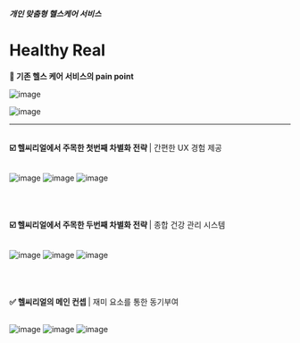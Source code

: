 ##### 개인 맞춤형 헬스케어 서비스
# Healthy Real

<b>📍 기존 헬스 케어 서비스의 pain point </b>

![image](https://github.com/Seung-0208/healthyreal-back/assets/122588528/4e321237-01a7-4f13-b280-16116fcce3bf)

![image](https://github.com/Seung-0208/healthyreal-back/assets/122588528/9d0285ce-2476-48dd-bb29-7f58f9f07764)

<hr/>
<br/>
<b>☑️ 헬씨리얼에서 주목한 첫번째 차별화 전략 </b> | 간편한 UX 경험 제공
<br/>
<br/>

![image](https://github.com/Seung-0208/healthyreal-back/assets/122588528/fb09d716-4a49-4fd6-a8a4-84664f9299e0)
![image](https://github.com/Seung-0208/healthyreal-back/assets/122588528/8ba8e073-9fee-4929-b0ad-71164e41dc10)
![image](https://github.com/Seung-0208/healthyreal-back/assets/122588528/0337c13b-6f2b-4d27-8aee-babda0ef1fac)

<br/>
<br/>
<br/>
<b>☑️ 헬씨리얼에서 주목한 두번째 차별화 전략 </b> | 종합 건강 관리 시스템
<br/>
<br/>

![image](https://github.com/Seung-0208/healthyreal-back/assets/122588528/332beb2b-b65a-4614-a3d6-ff296482fe15)
![image](https://github.com/Seung-0208/healthyreal-back/assets/122588528/3f247449-9231-4196-a208-fc7c56fb18e7)
![image](https://github.com/Seung-0208/healthyreal-back/assets/122588528/0070c553-49c7-4f40-bc7e-1479dc2e9f0f)

<br/>
<br/>
<br/>
<b>✅ 헬씨리얼의 메인 컨셉 </b> | 재미 요소를 통한 동기부여
<br/>
<br/>

![image](https://github.com/Seung-0208/healthyreal-back/assets/122588528/f87cda24-03c6-471b-99b6-a1c12d1f2ae0)
![image](https://github.com/Seung-0208/healthyreal-back/assets/122588528/2873b606-59c7-46fe-8a55-f174468267be)
![image](https://github.com/Seung-0208/healthyreal-back/assets/122588528/272ad36b-9a63-4d1a-8abc-098a337b6152)

